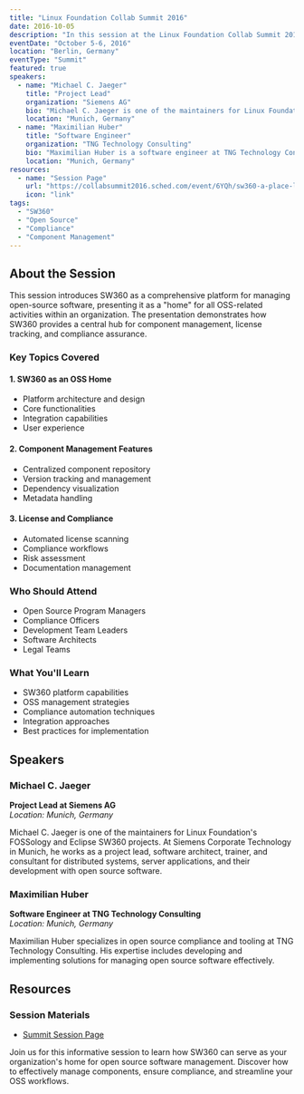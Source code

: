 ```yaml
---
title: "Linux Foundation Collab Summit 2016"
date: 2016-10-05
description: "In this session at the Linux Foundation Collab Summit 2016, Michael C. Jaeger from Siemens AG and Maximilian Huber from TNG Technology Consulting discuss SW360, a platform designed as a 'home' for open-source software (OSS). They explore how SW360 can be used for managing open-source components, tracking licenses, and ensuring compliance in software development projects."
eventDate: "October 5-6, 2016"
location: "Berlin, Germany"
eventType: "Summit"
featured: true
speakers:
  - name: "Michael C. Jaeger"
    title: "Project Lead"
    organization: "Siemens AG"
    bio: "Michael C. Jaeger is one of the maintainers for Linux Foundation's FOSSology and Eclipse SW360 projects, both available on Github and both in the area of OSS handling w.r.t. license compliance and component management. At Siemens Corporate Technology in Munich, Germany, Michael works in several roles as project lead, software architect, trainer and consultant for distributed systems, server applications and their development with open source software."
    location: "Munich, Germany"
  - name: "Maximilian Huber"
    title: "Software Engineer"
    organization: "TNG Technology Consulting"
    bio: "Maximilian Huber is a software engineer at TNG Technology Consulting, specializing in open source compliance and tooling."
    location: "Munich, Germany"
resources:
  - name: "Session Page"
    url: "https://collabsummit2016.sched.com/event/6YQh/sw360-a-place-like-home-for-oss-michael-jaeger-siemens-maximilian-huber-tng-technology-consulting"
    icon: "link"
tags:
  - "SW360"
  - "Open Source"
  - "Compliance"
  - "Component Management"
---
```


## About the Session

This session introduces SW360 as a comprehensive platform for managing open-source software, presenting it as a "home" for all OSS-related activities within an organization. The presentation demonstrates how SW360 provides a central hub for component management, license tracking, and compliance assurance.

### Key Topics Covered

#### 1. SW360 as an OSS Home
- Platform architecture and design
- Core functionalities
- Integration capabilities
- User experience

#### 2. Component Management Features
- Centralized component repository
- Version tracking and management
- Dependency visualization
- Metadata handling

#### 3. License and Compliance
- Automated license scanning
- Compliance workflows
- Risk assessment
- Documentation management

### Who Should Attend
- Open Source Program Managers
- Compliance Officers
- Development Team Leaders
- Software Architects
- Legal Teams

### What You'll Learn
- SW360 platform capabilities
- OSS management strategies
- Compliance automation techniques
- Integration approaches
- Best practices for implementation

## Speakers

### Michael C. Jaeger
**Project Lead at Siemens AG**  
*Location: Munich, Germany*

Michael C. Jaeger is one of the maintainers for Linux Foundation's FOSSology and Eclipse SW360 projects. At Siemens Corporate Technology in Munich, he works as a project lead, software architect, trainer, and consultant for distributed systems, server applications, and their development with open source software.

### Maximilian Huber
**Software Engineer at TNG Technology Consulting**  
*Location: Munich, Germany*

Maximilian Huber specializes in open source compliance and tooling at TNG Technology Consulting. His expertise includes developing and implementing solutions for managing open source software effectively.

## Resources

### Session Materials
- [Summit Session Page](https://collabsummit2016.sched.com/event/6YQh/sw360-a-place-like-home-for-oss-michael-jaeger-siemens-maximilian-huber-tng-technology-consulting)

Join us for this informative session to learn how SW360 can serve as your organization's home for open source software management. Discover how to effectively manage components, ensure compliance, and streamline your OSS workflows.
